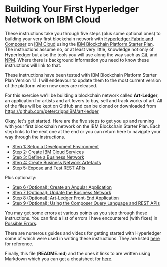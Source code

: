 # Building Your First Hyperledger Network on IBM Cloud
These instructions take you through five steps (plus some optional ones) to building your very first blockchain network with [Hyperledger Fabric and Composer](https://www.hyperledger.org) on [IBM Cloud](https://console.bluemix.net) using the [IBM Blockchain Platform Starter Plan](https://www.ibm.com/blogs/blockchain/2018/06/by-developers-for-developers-the-ibm-blockchain-platform-starter-plan/). The instructions assume no, or at least very little, knowledge not only of Hyperledger but also the tools you will use along the way such as [Git](https://git-scm.com), and [NPM](https://www.npmjs.com). Where there is background information you need to know these instructions will link to that.

These instructions have been tested with IBM Blockchain Platform Starter Plan Version 1.1. I will endeavour to update them to the most current version of the platform when new ones are released.

For this exercise we'll be building a blockchain network called **Art-Ledger**, an application for artists and art lovers to buy, sell and track works of art. All of the files will be kept on GitHub and can be cloned or downloaded from https://github.com/petercrippsIBM/art-ledger

Okay, let's get started. Here are the five steps to get you up and running with your first blockchain network on the IBM Blockchain Starter Plan. Each step links to the next one at the end or you can return here to navigate your way through the instructions.

* [Step 1: Setup a Development Environment](docs/01%20Setup.md)
* [Step 2: Create IBM Cloud Services](docs/02%20Cloud%20Services.md)
* [Step 3: Define a Business Network](docs/03%20Business%20Network.md)
* [Step 4: Create Business Network Artefacts](docs/04%20Business%20Network%20Artefacts.md)
* [Step 5: Expose and Test REST APIs](docs/05%20REST%20APIs.md)

Plus optionally:

* [Step 6 (Optional): Create an Angular Application](docs/06%20Angular%20App.md)
* [Step 7 (Optional): Update the Business Network](docs/07%20Update%20Business%20Network.md)
* [Step 8 (Optional): Art-Ledger Front-End Application](docs/08%20Art-Ledger%20Front-End%20App.md)
* [Step 9 (Optional): Using the Composer Query Language and REST APIs](docs/09%20Queries.md)

You may get some errors at various points as you step through these instructions. You can find a list of errors I have encountered (with fixes) in [Possible Errors](docs/Possible%20Errors.md).

There are numerous guides and videos for getting started with Hyperledger some of which were used in writing these instructions. They are listed [here](docs/References.md) for reference.

Finally, this file (**README.md**) and the ones it links to are written using Markdown which you can get a cheatsheet for [here](https://github.com/adam-p/markdown-here/wiki/Markdown-Cheatsheet).
